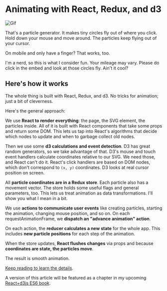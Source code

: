 # Animating with React, Redux, and d3

![Gif](http://i.imgur.com/21fRDFO.gifv)

That's a particle generator. It makes tiny circles fly out of where you click. Hold down your mouse and move around. The particles keep flying out of your cursor.

On mobile and only have a finger? That works, too.

I'm a nerd, so this is what I consider fun. Your mileage may vary. Please do click in the embed and look at those circles fly. Ain't it cool?

## Here's how it works

The whole thing is built with React, Redux, and d3. No tricks for animation; just a bit of cleverness.

Here's the general approach:

We use **React to render everything**: the page, the SVG element, the particles inside. All of it is built with React components that take some props and return some DOM. This lets us tap into React's algorithms that decide which nodes to update and when to garbage collect old nodes.

Then we use some **d3 calculations and event detection**. D3 has great random generators, so we take advantage of that. D3's mouse and touch event handlers calculate coordinates relative to our SVG. We need those, and React can't do it. React's click handlers are based on DOM nodes, which don't correspond to `(x, y)` coordinates. D3 looks at real cursor position on screen.

All **particle coordinates are in a Redux store**. Each particle also has a movement vector. The store holds some useful flags and general parameters, too. This lets us treat animation as data transformations. I'll show you what I mean in a bit.

We use **actions to communicate user events** like creating particles, starting the animation, changing mouse position, and so on. On each requestAnimationFrame, we **dispatch an "advance animation" action**.

On each action, the **reducer calculates a new state** for the whole app. This includes **new particle positions** for each step of the animation.

When the store updates, **React flushes changes** via props and because **coordinates are state, the particles move**.

The result is smooth animation.

[Keep reading to learn the details](http://swizec.com/blog/animating-with-react-redux-and-d3/swizec/6775).

A version of this article will be featured as a chapter in my upcoming [React+d3js ES6 book](http://swizec.com/reactd3js/).
